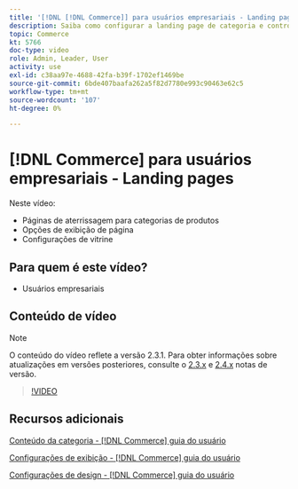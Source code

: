 ```yaml
---
title: '[!DNL [!DNL Commerce]] para usuários empresariais - Landing pages'
description: Saiba como configurar a landing page de categoria e controlar a aparência.
topic: Commerce
kt: 5766
doc-type: video
role: Admin, Leader, User
activity: use
exl-id: c38aa97e-4688-42fa-b39f-1702ef1469be
source-git-commit: 6bde407baafa262a5f82d7780e993c90463e62c5
workflow-type: tm+mt
source-wordcount: '107'
ht-degree: 0%

---
```


# [!DNL Commerce] para usuários empresariais - Landing pages

Neste vídeo:

- Páginas de aterrissagem para categorias de produtos
- Opções de exibição de página
- Configurações de vitrine

## Para quem é este vídeo?

- Usuários empresariais

## Conteúdo de vídeo

>[!NOTE]
>
>O conteúdo do vídeo reflete a versão 2.3.1. Para obter informações sobre atualizações em versões posteriores, consulte o [ 2.3.x](https://devdocs.magento.com/guides/v2.3/release-notes/bk-release-notes.html) e [2.4.x](https://devdocs.magento.com/guides/v2.4/release-notes/bk-release-notes.html) notas de versão.

>[!VIDEO](https://video.tv.adobe.com/v/36388/?quality=12&learn=on)

## Recursos adicionais

[Conteúdo da categoria - [!DNL Commerce] guia do usuário](https://docs.magento.com/user-guide/catalog/categories-content-settings.html)

[Configurações de exibição - [!DNL Commerce] guia do usuário](https://docs.magento.com/user-guide/catalog/categories-display-settings.html)

[Configurações de design - [!DNL Commerce] guia do usuário](https://docs.magento.com/user-guide/catalog/categories-custom-design.html)
